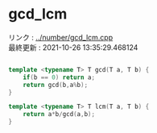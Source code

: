 # gcd_lcm
リンク : [../number/gcd_lcm.cpp](../number/gcd_lcm.cpp)    
最終更新 : 2021-10-26 13:35:29.468124

```cpp

template <typename T> T gcd(T a, T b) {
    if(b == 0) return a;
    return gcd(b,a%b);
}

template <typename T> T lcm(T a, T b) {
    return a*b/gcd(a,b);
}
```